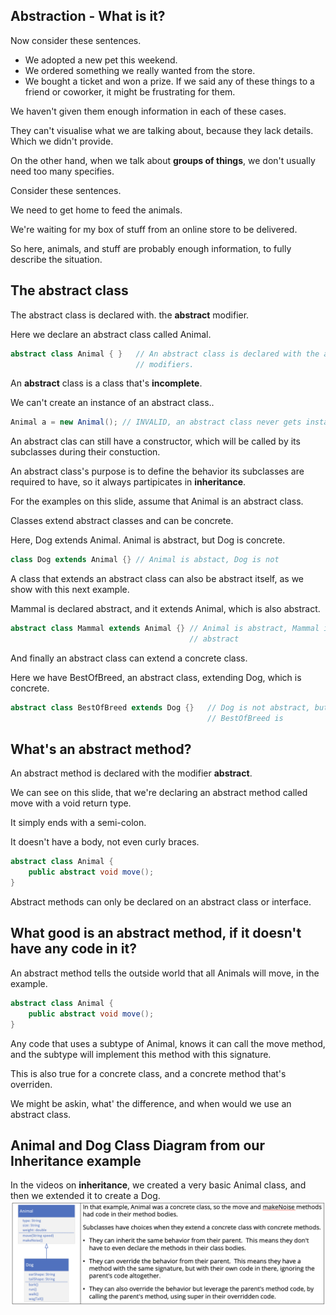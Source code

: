 ## Abstraction - What is it?
Now consider these sentences.
- We adopted a new pet this weekend.
- We ordered something we really wanted from the store.
- We bought a ticket and won a prize.
If we said any of these things to a friend or coworker, it might be frustrating for them.

We haven't given them enough information in each of these cases.

They can't visualise what we are talking about, because they lack details. Which we didn't provide.

On the other hand, when we talk about <b>groups of things</b>, we don't usually need too many specifies.

Consider these sentences.

We need to get home to feed the animals.

We're waiting for my box of stuff from an online store to be delivered.

So here, animals, and stuff are probably enough information, to fully describe the situation.

## The abstract class
The abstract class is declared with. the <b>abstract</b> modifier.

Here we declare an abstract class called Animal.

```java
abstract class Animal { }   // An abstract class is declared with the abstract
                            // modifiers.
```

An <b>abstract</b> class is a class that's <b>incomplete</b>.

We can't create an instance of an abstract class..

```java
Animal a = new Animal(); // INVALID, an abstract class never gets instantiated
```

An abstract clas can still have a constructor, which will be called by its subclasses during their constuction.

An abstract class's purpose is to define the behavior its subclasses are required to have, so it always partipicates in <b>inheritance</b>.

For the examples on this slide, assume that Animal is an abstract class.

Classes extend abstract classes and can be concrete.

Here, Dog extends Animal. Animal is abstract, but Dog is concrete.

```java
class Dog extends Animal {} // Animal is abstact, Dog is not
```

A class that extends an abstract class can also be abstract itself, as we show with this next example.

Mammal is declared abstract, and it extends Animal, which is also abstract.

```java 
abstract class Mammal extends Animal {} // Animal is abstract, Mammal is also
                                        // abstract
```

And finally an abstract class can extend a concrete class.

Here we have BestOfBreed, an abstract class, extending Dog, which is concrete.

```java
abstract class BestOfBreed extends Dog {}   // Dog is not abstract, but
                                            // BestOfBreed is
```

## What's an abstract method?

An abstract method is declared with the modifier <b>abstract</b>.

We can see on this slide, that we're declaring an abstract method called move with a void return type.

It simply ends with a semi-colon.

It doesn't have a body, not even curly braces.

```java
abstract class Animal {
    public abstract void move();
}
```

Abstract methods can only be declared on an abstract class or interface.

## What good is an abstract method, if it doesn't have any code in it?
An abstract method tells the outside world that all Animals will move, in the example.
```java
abstract class Animal {
    public abstract void move();
}
```

Any code that uses a subtype of Animal, knows it can call the move method, and the subtype will implement this method with this signature.

This is also true for a concrete class, and a concrete method that's overriden.

We might be askin, what' the difference, and when would we use an abstract class.

## Animal and Dog Class Diagram from our Inheritance example
In the videos on <b>inheritance</b>, we created a very basic Animal class, and then we extended it to create a Dog.
![image_1.png](image_1.png)


